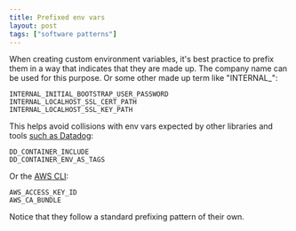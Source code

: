 ```yaml
---
title: Prefixed env vars
layout: post
tags: ["software patterns"]
---
```


When creating custom environment variables, it's best practice to prefix them in a way that indicates that they are made up. The company name can be used for this purpose. Or some other made up term like "INTERNAL\_":

```
INTERNAL_INITIAL_BOOTSTRAP_USER_PASSWORD
INTERNAL_LOCALHOST_SSL_CERT_PATH
INTERNAL_LOCALHOST_SSL_KEY_PATH
```

This helps avoid collisions with env vars expected by other libraries and tools [such as Datadog](https://docs.datadoghq.com/agent/guide/environment-variables/):

```
DD_CONTAINER_INCLUDE
DD_CONTAINER_ENV_AS_TAGS
```

Or the [AWS CLI](https://docs.aws.amazon.com/cli/latest/userguide/cli-configure-envvars.html):

```
AWS_ACCESS_KEY_ID
AWS_CA_BUNDLE
```

Notice that they follow a standard prefixing pattern of their own.
